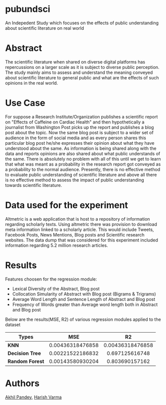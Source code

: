 # pubundsci
An Indepedent Study which focuses on the effects of public understanding about scientific literature on real world

# Abstract
The scientific literature when shared on diverse digital platforms has repercussions on a larger scale as it is subject to diverse public perception. The study mainly aims to assess and understand the meaning conveyed about scientific literature to general public and what are the effects of such opinions in the real world.

# Use Case
For suppose a Research Institute/Organization publishes a scientific report on "Effects of Caffeine on Cardiac Health" and then hypothetically a journalist from Washington Post picks up the report and publishes a blog post about the topic. Now the same blog post is subject to a wider set of audience in the form of social media and as every person shares this particular blog post he/she expresses their opinion about what they have understood about the same. As information is being shared along with the data and reports opinions are also shared about what public understands of the same. There is absolutely no problem with all of this until we get to learn that what was meant as a probability in the research report got conveyed as a probability to the normal audience. Presently, there is no effective method to evaluate public understanding of scientific literature and above all there is no effective method to assess the impact of public understanding towards scientific literature.

# Data used for the experiment
Altmetric is a web application that is host to a repository of information regarding scholarly texts. Using altmetric there was provision to download meta information linked to a scholarly article. This would include Tweets, Facebook Posts, News Mentions, Blog posts and Scientific research websites.  The data dump that was considered for this experiment included information regarding 5.2 million research articles.

# Results
Features choosen for the regression module:
  - Lexical Diversity of the Abstract, Blog post
  - Collocation Simularity of Abstract with Blog post (Bigrams & Trigrams)
  - Average Word Length and Sentence Length of Abstract and Blog post
  - Frequency of Words greater than Average word length both in Abstract and Blog post

Below are the results(MSE, R2) of various regression modules applied to the dataset

| Types                          | MSE | R2|
|--------------------------------|:--------------:|:-----------------:|
| **KNN** | 0.00436318476858 | 0.00436318476858 |
| **Decision Tree** | 0.00221522186832 | 0.697125616748  |
| **Random Forest** | 0.00143580930204 | 0.803690157162  |

# Authors
[Akhil Pandey](https://github.com/akhilpandey95), [Harish Varma](http://github.com/harishsiravuri)

